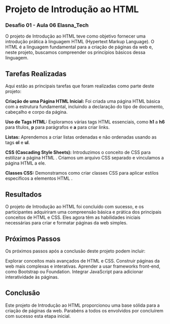
# Projeto de Introdução ao HTML

### Desafio  01 - Aula 06 Elasna_Tech

O projeto de Introdução ao HTML teve como objetivo fornecer uma introdução prática à linguagem HTML (Hypertext Markup Language). O HTML é a linguagem fundamental para a criação de páginas da web e, neste projeto, buscamos compreender os princípios básicos dessa linguagem.

## Tarefas Realizadas
Aqui estão as principais tarefas que foram realizadas como parte deste projeto:

**Criação de uma Página HTML Inicial:** Foi criada uma página HTML básica com a estrutura fundamental, incluindo a declaração do tipo de documento, cabeçalho e corpo da página.

**Uso de Tags HTML:**  Exploramos várias tags HTML essenciais, como **h1** a **h6** para títulos, **p** para parágrafos e **a** para criar links.

**Listas:** Aprendemos a criar listas ordenadas e não ordenadas usando as tags **ol** e **ul**.

**CSS (Cascading Style Sheets):** Introduzimos o conceito de CSS para estilizar a página HTML . Criamos um arquivo CSS separado e vinculamos a página HTML a ele.

**Classes CSS:** Demonstramos como criar classes CSS para aplicar estilos específicos a elementos HTML .

## Resultados

O projeto de Introdução ao HTML foi concluído com sucesso, e os participantes adquiriram uma compreensão básica e prática dos principais conceitos de HTML e CSS. Eles agora têm as habilidades iniciais necessárias para criar e formatar páginas da web simples.

## Próximos Passos
Os próximos passos após a conclusão deste projeto podem incluir:

Explorar conceitos mais avançados de HTML e CSS.
Construir páginas da web mais complexas e interativas.
Aprender a usar frameworks front-end, como Bootstrap ou Foundation.
Integrar JavaScript para adicionar interatividade às páginas.


## Conclusão
Este projeto de Introdução ao HTML proporcionou uma base sólida para a criação de páginas da web. Parabéns a todos os envolvidos por concluírem com sucesso esta etapa inicial. 


